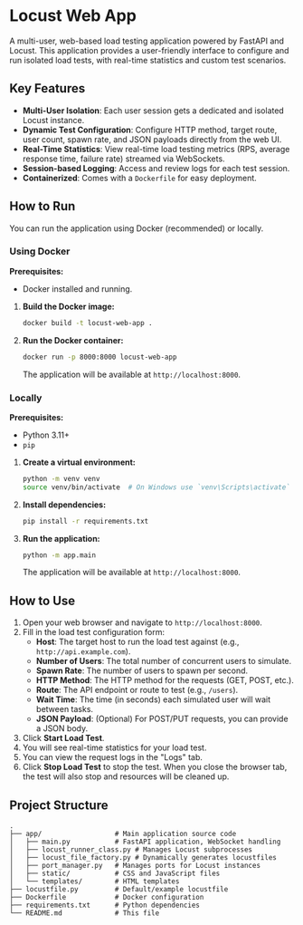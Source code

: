 # Locust Web App

A multi-user, web-based load testing application powered by FastAPI and Locust. This application provides a user-friendly interface to configure and run isolated load tests, with real-time statistics and custom test scenarios.

## Key Features

-   **Multi-User Isolation**: Each user session gets a dedicated and isolated Locust instance.
-   **Dynamic Test Configuration**: Configure HTTP method, target route, user count, spawn rate, and JSON payloads directly from the web UI.
-   **Real-Time Statistics**: View real-time load testing metrics (RPS, average response time, failure rate) streamed via WebSockets.
-   **Session-based Logging**: Access and review logs for each test session.
-   **Containerized**: Comes with a `Dockerfile` for easy deployment.

## How to Run

You can run the application using Docker (recommended) or locally.

### Using Docker

**Prerequisites:**
- Docker installed and running.

1.  **Build the Docker image:**
    ```sh
    docker build -t locust-web-app .
    ```

2.  **Run the Docker container:**
    ```sh
    docker run -p 8000:8000 locust-web-app
    ```
    The application will be available at `http://localhost:8000`.

### Locally

**Prerequisites:**
- Python 3.11+
- `pip`

1.  **Create a virtual environment:**
    ```sh
    python -m venv venv
    source venv/bin/activate  # On Windows use `venv\Scripts\activate`
    ```

2.  **Install dependencies:**
    ```sh
    pip install -r requirements.txt
    ```

3.  **Run the application:**
    ```sh
    python -m app.main
    ```
    The application will be available at `http://localhost:8000`.

## How to Use

1.  Open your web browser and navigate to `http://localhost:8000`.
2.  Fill in the load test configuration form:
    -   **Host**: The target host to run the load test against (e.g., `http://api.example.com`).
    -   **Number of Users**: The total number of concurrent users to simulate.
    -   **Spawn Rate**: The number of users to spawn per second.
    -   **HTTP Method**: The HTTP method for the requests (GET, POST, etc.).
    -   **Route**: The API endpoint or route to test (e.g., `/users`).
    -   **Wait Time**: The time (in seconds) each simulated user will wait between tasks.
    -   **JSON Payload**: (Optional) For POST/PUT requests, you can provide a JSON body.
3.  Click **Start Load Test**.
4.  You will see real-time statistics for your load test.
5.  You can view the request logs in the "Logs" tab.
6.  Click **Stop Load Test** to stop the test. When you close the browser tab, the test will also stop and resources will be cleaned up.

## Project Structure

```
.
├── app/                  # Main application source code
│   ├── main.py           # FastAPI application, WebSocket handling
│   ├── locust_runner_class.py # Manages Locust subprocesses
│   ├── locust_file_factory.py # Dynamically generates locustfiles
│   ├── port_manager.py   # Manages ports for Locust instances
│   ├── static/           # CSS and JavaScript files
│   └── templates/        # HTML templates
├── locustfile.py         # Default/example locustfile
├── Dockerfile            # Docker configuration
├── requirements.txt      # Python dependencies
└── README.md             # This file
```
